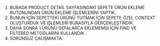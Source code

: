 1. BURADA PRODUCT DETAİL SAYFASINDAKİ SEPETE ÜRÜN EKLEME BUTONUNDAN ÜRÜN EKLEME İŞLEMLERİNİ YAPTIK. 
2. BUNUN İÇİN SEPETTEKİ ÜRÜNÜ TUTMAK İÇİN SEPETE ÖZEL CONTEXT OLUŞTURDUK VE İŞLEMLERİ BURASIYLA GERÇEKLEŞTİRDİK.
3. DAHA SONRA 1 ÜRÜNÜ DEFALARCA EKLEMEMSI İÇİN FİND VE FİLTERED METODLARINI KULLANDIK.
4. SORUNSUZ ÇALIŞMAKTA.
